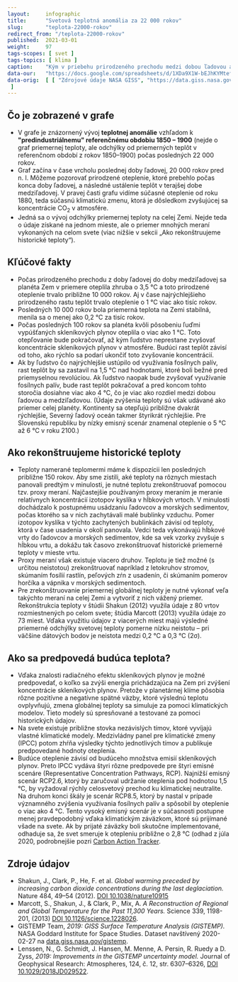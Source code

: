 ```yaml
---
layout:     infographic
title:      "Svetová teplotná anomália za 22 000 rokov"
slug:       "teplota-22000-rokov"
redirect_from: "/teplota-22000-rokov"
published:  2021-03-01
weight:     97
tags-scopes: [ svet ]
tags-topics: [ klima ]
caption:    "Kým v priebehu prirodzeného prechodu medzi dobou ľadovou a medziľadovou trvalo planéte Zem oteplenie o 1 °C viac ako tisíc rokov, teraz sa pod vplyvom človekom vypúšťaných skleníkových plynov ohriala o 1 °C za menej ako sto rokov. Podľa predpovedí sa do konca tohto storočia planéta od súčasných teplôt oteplí ešte o ďalších 0,5 – 3 °C, v závislosti od množstva vypustených emisií skleníkových plynov."
data-our:   "https://docs.google.com/spreadsheets/d/1XDa9X1W-bEJhKYMtefvwPuz5N0l2HPyio5dR5KI9qsY/edit?usp=sharing"
data-orig:	[ [ "Zdrojové údaje NASA GISS", "https://data.giss.nasa.gov/gistemp/maps/index_v4.html" ], [ "Shakun 2012", "https://doi.org/10.1038/nature10915"], ["Marcott 2013", "https://doi.org/10.1126/science.1228026"]
 ]
---
```


## Čo je zobrazené v grafe

* V grafe je znázornený vývoj **teplotnej anomálie** vzhľadom k **"predindustriálnemu" referenčnému obdobiu 1850 – 1900** (nejde o graf priemernej teploty, ale odchýlky od priemerných teplôt v referenčnom období z rokov 1850–1900) počas posledných 22 000 rokov.
* Graf začína v čase vrcholu poslednej doby ľadovej, 20 000 rokov pred n. l. Môžeme pozorovať prirodzené oteplenie, ktoré prebehlo počas konca doby ľadovej, a následné ustálenie teplôt v terajšej dobe medziľadovej. V pravej časti grafu vidíme súčasné oteplenie od roku 1880, teda súčasnú klimatickú zmenu, ktorá je dôsledkom zvyšujúcej sa koncentrácie CO<sub>2</sub> v atmosfére.
* Jedná sa o vývoj odchýlky priemernej teploty na celej Zemi. Nejde teda o údaje získané na jednom mieste, ale o priemer mnohých meraní vykonaných na celom svete (viac nižšie v sekcii „Ako rekonštruujeme historické teploty“).

## Kľúčové fakty

* Počas prirodzeného prechodu z doby ľadovej do doby medziľadovej sa planéta Zem v priemere oteplila zhruba o 3,5 °C a toto prirodzené oteplenie trvalo približne 10 000 rokov. Aj v čase najrýchlejšieho prirodzeného rastu teplôt trvalo oteplenie o 1 °C viac ako tisíc rokov.
* Posledných 10 000 rokov bola priemerná teplota na Zemi stabilná, menila sa o menej ako 0,2 °C za tisíc rokov.
* Počas posledných 100 rokov sa planéta kvôli pôsobeniu ľuďmi vypúšťaných skleníkových plynov oteplila o viac ako 1 °C. Toto otepľovanie bude pokračovať, až kým ľudstvo neprestane zvyšovať koncentrácie skleníkových plynov v atmosfére. Budúci rast teplôt závisí od toho, ako rýchlo sa podarí ukončiť toto zvyšovanie koncentrácií.
* Ak by ľudstvo čo najrýchlejšie ustúpilo od využívania fosílnych palív, rast teplôt by sa zastavil na 1,5 °C nad hodnotami, ktoré boli bežné pred priemyselnou revolúciou. Ak ľudstvo naopak bude zvyšovať využívanie fosílnych palív, bude rast teplôt pokračovať a pred koncom tohto storočia dosiahne viac ako 4 °C, čo je viac ako rozdiel medzi dobou ľadovou a medziľadovou. (Údaje zvýšenia teploty sú však udávané ako priemer celej planéty. Kontinenty sa otepľujú približne dvakrát rýchlejšie, Severný ľadový oceán takmer štyrikrát rýchlejšie. Pre Slovenskú republiku by nízky emisný scenár znamenal oteplenie o 5 °C až 6 °C v roku 2100.)

## Ako rekonštruujeme historické teploty

* Teploty namerané teplomermi máme k dispozícii len posledných približne 150 rokov. Aby sme zistili, aké teploty na rôznych miestach panovali predtým v minulosti, je nutné teplotu zrekonštruovať pomocou tzv. proxy meraní. Najčastejšie používaným proxy meraním je meranie relatívnych koncentrácií izotopov kyslíka v hĺbkových vrtoch. V minulosti dochádzalo k postupnému usádzaniu ľadovcov a morských sedimentov, počas ktorého sa v nich zachytávali malé bublinky vzduchu. Pomer izotopov kyslíka v týchto zachytených bublinkách závisí od teploty, ktorá v čase usadenia v okolí panovala. Vedci teda vykonávajú hĺbkové vrty do ľadovcov a morských sedimentov, kde sa vek vzorky zvyšuje s hĺbkou vrtu, a dokážu tak časovo zrekonštruovať historické priemerné teploty v mieste vrtu.
* Proxy meraní však existuje viacero druhov. Teplotu je tiež možné (s určitou neistotou) zrekonštruovať napríklad z letokruhov stromov, skúmaním fosílií rastlín, peľových zŕn z usadenín, či skúmaním pomerov horčíka a vápnika v morských sedimentoch.
* Pre zrekonštruovanie priemernej globálnej teploty je nutné vykonať veľa takýchto meraní na celej Zemi a vytvoriť z nich vážený priemer. Rekonštrukcia teploty v štúdii Shakun (2012) využila údaje z 80 vrtov rozmiestnených po celom svete; štúdia Marcott (2013) využila údaje zo 73 miest. Vďaka využitiu údajov z viacerých miest majú výsledné priemerné odchýlky svetovej teploty pomerne nízku neistotu – pri väčšine dátových bodov je neistota medzi 0,2 °C a 0,3 °C (2σ).

## Ako sa predpovedá budúca teplota?

* Vďaka znalosti radiačného efektu skleníkových plynov je možné predpovedať, o koľko sa zvýši energia prichádzajúca na Zem pri zvýšení koncentrácie skleníkových plynov. Pretože v planetárnej klíme pôsobia rôzne pozitívne a negatívne spätné väzby, ktoré výslednú teplotu ovplyvňujú, zmena globálnej teploty sa simuluje za pomoci klimatických modelov. Tieto modely sú spresňované a testované za pomoci historických údajov.
* Na svete existuje približne stovka nezávislých tímov, ktoré vyvíjajú vlastné klimatické modely. Medzivládny panel pre klimatické zmeny (IPCC) potom zhŕňa výsledky týchto jednotlivých tímov a publikuje predpovedané hodnoty oteplenia.
* Budúce oteplenie závisí od budúceho množstva emisií skleníkových plynov. Preto IPCC vydáva štyri rôzne predpovede pre štyri emisné scenáre (<glossary id="rcp">Representative Concentration Pathways, RCP</glossary>). Najnižší emisný scenár RCP2.6, ktorý by zaručoval udržanie oteplenia pod hodnotou 1,5 °C, by vyžadoval rýchly celosvetový prechod ku klimatickej neutralite. Na druhom konci škály je scenár RCP8.5, ktorý by nastal v prípade významného zvýšenia využívania fosílnych palív a spôsobil by oteplenie o viac ako 4 °C. Tento vysoký emisný scenár je v súčasnosti postupne menej pravdepodobný vďaka klimatickým záväzkom, ktoré sú prijímané všade na svete. Ak by prijaté záväzky boli skutočne implementované, odhaduje sa, že svet smeruje k otepleniu približne o 2,8 °C (odhad z júla 2020, podrobnejšie pozri [Carbon Action Tracker](https://climateactiontracker.org/).

## Zdroje údajov

* Shakun, J., Clark, P., He, F. et al. _Global warming preceded by increasing carbon dioxide concentrations during the last deglaciation._ Nature 484, 49–54 (2012). [DOI 10.1038/nature10915](https://doi.org/10.1038/nature10915)
* Marcott, S., Shakun, J.,  & Clark, P., Mix, A. _A Reconstruction of Regional and Global Temperature for the Past 11,300 Years._ Science 339, 1198-201, (2013) [DOI 10.1126/science.1228026](https://doi.org/10.1126/science.1228026).
* GISTEMP Team, _2019: GISS Surface Temperature Analysis (GISTEMP)._ NASA Goddard Institute for Space Studies. Dataset navštívený 2020-02-27 na [data.giss.nasa.gov/gistemp](https://data.giss.nasa.gov/gistemp/).
* Lenssen, N., G. Schmidt, J. Hansen, M. Menne, A. Persin, R. Ruedy a D. Zyss, _2019: Improvements in the GISTEMP uncertainty model._ Journal of Geophysical Research: Atmospheres, 124, č. 12, str. 6307–6326, [DOI 10.1029/2018JD029522](http://dx.doi.org/10.1029/2018JD029522).
